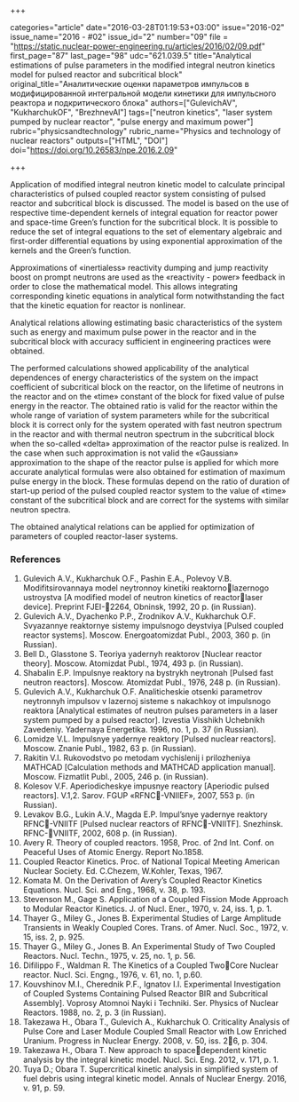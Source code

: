 +++

categories="article"
date="2016-03-28T01:19:53+03:00"
issue="2016-02"
issue_name="2016 - #02"
issue_id="2"
number="09"
file = "https://static.nuclear-power-engineering.ru/articles/2016/02/09.pdf"
first_page="87"
last_page="98"
udc="621.039.5"
title="Analytical estimations of pulse parameters in the modified integral neutron kinetics model for pulsed reactor and subcritical block"
original_title="Аналитические оценки параметров импульсов в модифицированной интегральной модели кинетики для импульсного реактора и подкритического блока"
authors=["GulevichAV", "KukharchukOF", "BrezhnevAI"]
tags=["neutron kinetics", "laser system pumped by nuclear reactor", "pulse energy and maximum power"]
rubric="physicsandtechnology"
rubric_name="Physics and technology of nuclear reactors"
outputs=["HTML", "DOI"]
doi="https://doi.org/10.26583/npe.2016.2.09"

+++

Application of modified integral neutron kinetic model to calculate principal characteristics of pulsed coupled reactor system consisting of pulsed reactor and subcritical block is discussed.  The model is based on the use of respective time-dependent kernels of integral equation for reactor power and space-time Green’s function for the subcritical block.  It is possible to reduce the set of integral equations to the set of elementary algebraic and first-order differential equations by using exponential approximation of the kernels and the Green’s function.

Approximations of «inertialess» reactivity dumping and jump reactivity boost on prompt neutrons are used as the «reactivity - power» feedback in order to close the mathematical model. This allows integrating corresponding kinetic equations in analytical form notwithstanding the fact that the kinetic equation for reactor is nonlinear.

Analytical relations allowing estimating basic characteristics of the system such as energy and maximum pulse power in the reactor and in the subcritical block with accuracy sufficient in engineering practices were obtained.

The performed calculations showed applicability of the analytical dependences of energy characteristics of the system on the impact coefficient of subcritical block on the reactor, on the lifetime of neutrons in the reactor and on the «time» constant of the block for fixed value of pulse energy in the reactor.  The obtained ratio is valid for the reactor within the whole range of variation of system parameters while for the subcritical block it is correct only for the system operated with fast neutron spectrum in the reactor and with thermal neutron spectrum in the subcritical block when the so-called «delta» approximation of the reactor pulse is realized.  In the case when such approximation is not valid the «Gaussian» approximation to the shape of the reactor pulse is applied for which more accurate analytical formulas were also obtained for estimation of maximum pulse energy in the block.  These formulas depend on the ratio of duration of start-up period of the pulsed coupled reactor system to the value of «time» constant of the subcritical block and are correct for the systems with similar neutron spectra.

The obtained analytical relations can be applied for optimization of parameters of coupled reactor-laser systems.

### References

1. Gulevich A.V., Kukharchuk O.F., Pashin E.A., Polevoy V.B. Modifitsirovannaya model neytronnoy kinetiki reaktornolazernogo ustroystva [A modified model of neutron kinetics of reactorlaser device]. Preprint FJEI-2264, Obninsk, 1992, 20 p. (in Russian).
2. Gulevich A.V., Dyachenko P.P., Zrodnikov A.V., Kukharchuk O.F. Svyazannye reaktornye sistemy impulsnogo deystviya [Pulsed coupled reactor systems]. Moscow. Energoatomizdat Publ., 2003, 360 p. (in Russian).
3. Bell D., Glasstone S. Teoriya yadernyh reaktorov [Nuclear reactor theory]. Moscow. Atomizdat Publ., 1974, 493 p. (in Russian).
4. Shabalin E.P. Impulsnye reaktory na bystrykh neytronah [Pulsed fast neutron reactors]. Moscow. Atomizdat Publ., 1976, 248 p. (in Russian).
5. Gulevich A.V., Kukharchuk O.F. Analiticheskie otsenki parametrov neytronnyh impulsov v lazernoj sisteme s nakachkoy ot impulsnogo reaktora [Analytical estimates of neutron pulses parameters in a laser system pumped by a pulsed reactor]. Izvestia Visshikh Uchebnikh Zavedeniy. Yadernaya Energetika. 1996, no. 1, p. 37 (in Russian).
6. Lomidze V.L. Impulsnye yadernye reaktory [Pulsed nuclear reactors]. Moscow. Znanie Publ., 1982, 63 p. (in Russian).
7. Rakitin V.I. Rukovodstvo po metodam vychislenij i prilozheniya MATHCAD [Calculation methods and MATHCAD application manual]. Moscow. Fizmatlit Publ., 2005, 246 p. (in Russian).
8. Kolesov V.F. Aperiodicheskye impusnye reactory [Aperiodic pulsed reactors]. V.1,2. Sarov. FGUP «RFNC-VNIIEF», 2007, 553 p. (in Russian).
9. Levakov B.G., Lukin A.V., Magda E.P. Impul’snye yadernye reaktory RFNC-VNIITF [Pulsed nuclear reactors of RFNC-VNIITF]. Snezhinsk. RFNC-VNIITF, 2002, 608 p. (in Russian).
10. Avery R. Theory of coupled reactors. 1958, Proc. of 2nd Int. Conf. on Peaceful Uses of Atomic Energy. Report No.1858.
11. Coupled Reactor Kinetics. Proc. of National Topical Meeting American Nuclear Society. Ed. C.Chezem, W.Kohler, Texas, 1967.
12. Komata M. On the Derivation of Avery’s Coupled Reactor Kinetics Equations. Nucl. Sci. and Eng., 1968, v. 38, p. 193.
13. Stevenson M., Gage S. Application of a Coupled Fission Mode Approach to Modular Reactor Kinetics. J. of Nucl. Ener., 1970, v. 24, iss. 1, p. 1.
14. Thayer G., Miley G., Jones B. Experimental Studies of Large Amplitude Transients in Weakly Coupled Cores. Trans. of Amer. Nucl. Soc., 1972, v. 15, iss. 2, p. 925.
15. Thayer G., Miley G., Jones B. An Experimental Study of Two Coupled Reactors. Nucl. Techn., 1975, v. 25, no. 1, р. 56.
16. Difilippo F., Waldman R. The Kinetics of a Coupled TwoCore Nuclear reactor. Nucl. Sci. Engng., 1976, v. 61, no. 1, p.60.
17. Kouvshinov M.I., Cherednik P.F., Ignatov I.I. Experimental Investigation of Coupled Systems Containing Pulsed Reactor BIR and Subcritical Assembly]. Voprosy Atomnoi Nayki i Techniki. Ser. Physics of Nuclear Reactors. 1988, no. 2, p. 3 (in Russian).
18. Takezawa H., Obara T., Gulevich A., Kukharchuk O. Criticality Analysis of Pulse Core and Laser Module Coupled Small Reactor with Low Enriched Uranium. Progress in Nuclear Energy. 2008, v. 50, iss. 26, p. 304.
19. Takezawa H., Obara T. New approach to spacedependent kinetic analysis by the integral kinetic model. Nucl. Sci. Eng. 2012, v. 171, p. 1.
20. Tuya D.; Obara T. Supercritical kinetic analysis in simplified system of fuel debris using integral kinetic model. Annals of Nuclear Energy. 2016, v. 91, p. 59.

